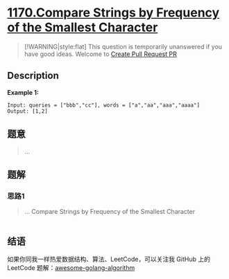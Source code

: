 # [1170.Compare Strings by Frequency of the Smallest Character][title]

> [!WARNING|style:flat]
> This question is temporarily unanswered if you have good ideas. Welcome to [Create Pull Request PR](https://github.com/kylesliu/awesome-golang-algorithm)

## Description

**Example 1:**

```
Input: queries = ["bbb","cc"], words = ["a","aa","aaa","aaaa"]
Output: [1,2]
```

## 题意
> ...

## 题解

### 思路1
> ...
Compare Strings by Frequency of the Smallest Character
```go
```


## 结语

如果你同我一样热爱数据结构、算法、LeetCode，可以关注我 GitHub 上的 LeetCode 题解：[awesome-golang-algorithm][me]

[title]: https://leetcode.com/problems/compare-strings-by-frequency-of-the-smallest-character/
[me]: https://github.com/kylesliu/awesome-golang-algorithm
